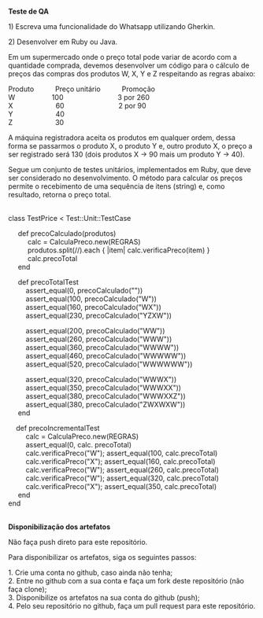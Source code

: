 <p><strong>Teste de QA</strong></p>
<p>1) Escreva uma funcionalidade do Whatsapp utilizando Gherkin.</p>
<p>2) Desenvolver em Ruby ou Java.</p>
<p>Em um supermercado onde o pre&ccedil;o total pode variar de acordo com a quantidade comprada, devemos desenvolver um c&oacute;digo para o c&aacute;lculo de pre&ccedil;os das compras dos produtos W, X, Y e Z respeitando as regras abaixo:</p>
<p>Produto&nbsp;&nbsp;&nbsp;&nbsp;&nbsp;&nbsp;&nbsp;&nbsp;&nbsp;&nbsp; Pre&ccedil;o unit&aacute;rio &nbsp; &nbsp; &nbsp; &nbsp; &nbsp; Promo&ccedil;&atilde;o<br />W&nbsp;&nbsp;&nbsp;&nbsp;&nbsp;&nbsp;&nbsp;&nbsp;&nbsp;&nbsp;&nbsp;&nbsp;&nbsp;&nbsp;&nbsp;&nbsp;&nbsp;&nbsp; 100&nbsp;&nbsp;&nbsp;&nbsp;&nbsp;&nbsp;&nbsp;&nbsp;&nbsp;&nbsp;&nbsp;&nbsp;&nbsp;&nbsp;&nbsp;&nbsp;&nbsp;&nbsp;&nbsp;&nbsp;&nbsp;&nbsp;&nbsp;&nbsp;&nbsp;&nbsp;&nbsp; 3 por 260<br />X&nbsp;&nbsp;&nbsp;&nbsp;&nbsp;&nbsp;&nbsp;&nbsp;&nbsp;&nbsp;&nbsp;&nbsp;&nbsp;&nbsp;&nbsp;&nbsp;&nbsp;&nbsp;&nbsp;&nbsp;&nbsp; 60&nbsp;&nbsp;&nbsp;&nbsp;&nbsp;&nbsp;&nbsp;&nbsp;&nbsp;&nbsp;&nbsp;&nbsp;&nbsp;&nbsp;&nbsp;&nbsp;&nbsp;&nbsp;&nbsp;&nbsp;&nbsp;&nbsp;&nbsp;&nbsp;&nbsp;&nbsp;&nbsp; 2 por 90<br />Y&nbsp;&nbsp;&nbsp;&nbsp;&nbsp;&nbsp;&nbsp;&nbsp;&nbsp;&nbsp;&nbsp;&nbsp;&nbsp;&nbsp;&nbsp;&nbsp;&nbsp;&nbsp;&nbsp;&nbsp;&nbsp; 40 <br />Z&nbsp;&nbsp;&nbsp;&nbsp;&nbsp;&nbsp;&nbsp;&nbsp;&nbsp;&nbsp;&nbsp;&nbsp;&nbsp;&nbsp;&nbsp;&nbsp;&nbsp;&nbsp;&nbsp;&nbsp;&nbsp; 30</p>
<p>A m&aacute;quina registradora aceita os produtos em qualquer ordem, dessa forma se passarmos o produto X, o produto Y e, outro produto X, o pre&ccedil;o a ser registrado ser&aacute; 130 (dois produtos X -&gt; 90 mais um produto Y -&gt; 40).</p>
<p>Segue um conjunto de testes unit&aacute;rios, implementados em Ruby, que deve ser considerado no desenvolvimento. O m&eacute;todo para calcular os pre&ccedil;os permite o recebimento de uma sequ&ecirc;ncia de itens (string) e, como resultado, retorna o pre&ccedil;o total.</p>
<p><br />class TestPrice &lt; Test::Unit::TestCase</p>
<p>&nbsp;&nbsp;&nbsp;&nbsp; def precoCalculado(produtos)<br /> &nbsp;&nbsp;&nbsp;&nbsp; &nbsp;&nbsp;&nbsp;&nbsp; calc = CalculaPreco.new(REGRAS)<br />&nbsp;&nbsp;&nbsp;&nbsp;&nbsp;&nbsp;&nbsp;&nbsp;&nbsp; produtos.split(//).each { |item| calc.verificaPreco(item) }<br />&nbsp;&nbsp;&nbsp;&nbsp;&nbsp;&nbsp;&nbsp;&nbsp;&nbsp; calc.precoTotal<br />&nbsp;&nbsp;&nbsp;&nbsp; end</p>
<p>&nbsp;&nbsp;&nbsp;&nbsp; def precoTotalTest<br />&nbsp;&nbsp;&nbsp;&nbsp;&nbsp;&nbsp;&nbsp;&nbsp; assert_equal(0, precoCalculado(""))<br />&nbsp;&nbsp;&nbsp;&nbsp;&nbsp;&nbsp;&nbsp;&nbsp; assert_equal(100, precoCalculado("W"))<br /> &nbsp;&nbsp;&nbsp;&nbsp;&nbsp;&nbsp;&nbsp;&nbsp; assert_equal(160, precoCalculado("WX"))<br /> &nbsp;&nbsp;&nbsp;&nbsp;&nbsp;&nbsp;&nbsp;&nbsp; assert_equal(230, precoCalculado("YZXW"))</p>
<p>&nbsp;&nbsp;&nbsp;&nbsp;&nbsp;&nbsp;&nbsp;&nbsp; assert_equal(200, precoCalculado("WW"))<br /> &nbsp;&nbsp;&nbsp;&nbsp;&nbsp;&nbsp;&nbsp;&nbsp; assert_equal(260, precoCalculado("WWW"))<br /> &nbsp;&nbsp;&nbsp;&nbsp;&nbsp;&nbsp;&nbsp;&nbsp; assert_equal(360, precoCalculado("WWWW"))<br /> &nbsp;&nbsp;&nbsp;&nbsp;&nbsp;&nbsp;&nbsp;&nbsp; assert_equal(460, precoCalculado("WWWWW"))<br /> &nbsp;&nbsp;&nbsp;&nbsp;&nbsp;&nbsp;&nbsp;&nbsp; assert_equal(520, precoCalculado("WWWWWW"))</p>
<p>&nbsp;&nbsp;&nbsp;&nbsp;&nbsp;&nbsp;&nbsp;&nbsp; assert_equal(320, precoCalculado("WWWX"))<br /> &nbsp;&nbsp;&nbsp;&nbsp;&nbsp;&nbsp;&nbsp;&nbsp; assert_equal(350, precoCalculado("WWWXX"))<br /> &nbsp;&nbsp;&nbsp;&nbsp;&nbsp;&nbsp;&nbsp;&nbsp; assert_equal(380, precoCalculado("WWWXXZ"))<br /> &nbsp;&nbsp;&nbsp;&nbsp;&nbsp;&nbsp;&nbsp;&nbsp; assert_equal(380, precoCalculado("ZWXWXW"))<br />&nbsp;&nbsp;&nbsp;&nbsp; end</p>
<p>&nbsp;&nbsp;&nbsp; def precoIncrementalTest<br /> &nbsp;&nbsp;&nbsp;&nbsp;&nbsp;&nbsp;&nbsp;&nbsp; calc = CalculaPreco.new(REGRAS)<br /> &nbsp;&nbsp;&nbsp;&nbsp;&nbsp;&nbsp;&nbsp;&nbsp; assert_equal(0, calc. precoTotal)<br /> &nbsp;&nbsp;&nbsp;&nbsp;&nbsp;&nbsp;&nbsp;&nbsp; calc.verificaPreco("W"); assert_equal(100, calc.precoTotal)<br /> &nbsp;&nbsp;&nbsp;&nbsp;&nbsp;&nbsp;&nbsp;&nbsp; calc.verificaPreco("X"); assert_equal(160, calc.precoTotal)<br /> &nbsp;&nbsp;&nbsp;&nbsp;&nbsp;&nbsp;&nbsp;&nbsp; calc.verificaPreco("W"); assert_equal(260, calc.precoTotal)<br /> &nbsp;&nbsp;&nbsp;&nbsp;&nbsp;&nbsp;&nbsp;&nbsp; calc.verificaPreco("W"); assert_equal(320, calc.precoTotal)<br /> &nbsp;&nbsp;&nbsp;&nbsp;&nbsp;&nbsp;&nbsp;&nbsp; calc.verificaPreco("X"); assert_equal(350, calc.precoTotal)<br />&nbsp;&nbsp;&nbsp;&nbsp; end<br />end</p>
<p><br /><strong>Disponibiliza&ccedil;&atilde;o dos artefatos</strong></p>
<p>N&atilde;o fa&ccedil;a push direto para este reposit&oacute;rio.</p>
<p>Para disponibilizar os artefatos, siga os seguintes passos:</p>
<p>1. Crie uma conta no github, caso ainda n&atilde;o tenha;<br />2. Entre no github com a sua conta e fa&ccedil;a um fork deste reposit&oacute;rio (n&atilde;o fa&ccedil;a clone);<br />3. Disponibilize os artefatos na sua conta do github (push);<br />4. Pelo seu reposit&oacute;rio no github, fa&ccedil;a um pull request para este reposit&oacute;rio.</p>
<p>&nbsp;</p>
